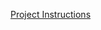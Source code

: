 [Project Instructions]([https://github.com/YOUR_USERNAME/YOUR_REPOSITORY/blob/main/Instructions.pdf](https://github.com/mayank1690/Mayank-Projects/blob/main/Pricing%20Asian%20Option/Instructions.pdf))
